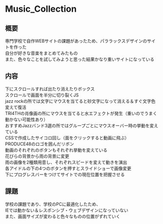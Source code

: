 # Music_Collection

## 概要  
専門学校で自作WEBサイトの課題があったため、パララックスデザインのサイトを作った  
自分が好きな音楽をまとめてみたもの  
また、色々なことを試してみようと思った結果かなり重いサイトになっている  

## 内容
下にスクロールすれば出たり消えたりボックス  
スクロールで画面を半分に切り裂くJS  
jazz rockの所では文字にマウスを当てると砂文字になって消える＆すぐ文字色変えて復活  
TRI4THの肖像画の所にマウスを当てると水エフェクトが発生（重いのでうまく動かない可能性あり）  
おすすめJazzバンド3選の所ではグループごとにマウスオーバー時の挙動を変えている  
CSSで作成したサイコロ回し（面をクリックすると動画に飛ぶ）  
PRODUCE48のロゴを囲んだリボン  
動画のそれぞれのボタンもそれぞれ挙動を変えている  
花びらの背景から雨の背景に変更  
雨の画像を2種類用意し、それぞれスピードを変えて動きを演出  
各アイドルの下の4つのボタンを押すとスライドショーで画像変更  
下にプログレスバーをつけてサイトでの現在位置を把握させる  
  

## 課題
学校の課題であり、学校のPCに最適化したため、  
IEでは動かない＆レスポンシブ・ウェブデザインになっていない  
また、画面サイズが変わると色々なものの位置がずれていく
